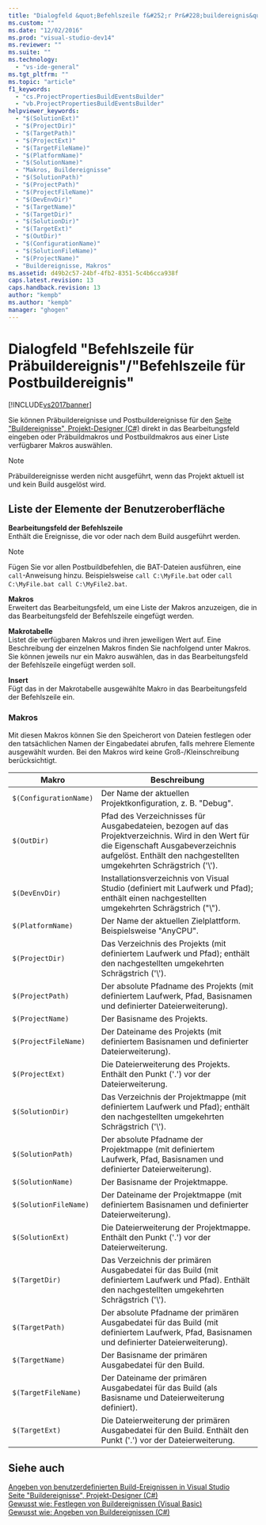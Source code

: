```yaml
---
title: "Dialogfeld &quot;Befehlszeile f&#252;r Pr&#228;buildereignis&quot;/&quot;Befehlszeile f&#252;r Postbuildereignis&quot; | Microsoft Docs"
ms.custom: ""
ms.date: "12/02/2016"
ms.prod: "visual-studio-dev14"
ms.reviewer: ""
ms.suite: ""
ms.technology: 
  - "vs-ide-general"
ms.tgt_pltfrm: ""
ms.topic: "article"
f1_keywords: 
  - "cs.ProjectPropertiesBuildEventsBuilder"
  - "vb.ProjectPropertiesBuildEventsBuilder"
helpviewer_keywords: 
  - "$(SolutionExt)"
  - "$(ProjectDir)"
  - "$(TargetPath)"
  - "$(ProjectExt)"
  - "$(TargetFileName)"
  - "$(PlatformName)"
  - "$(SolutionName)"
  - "Makros, Buildereignisse"
  - "$(SolutionPath)"
  - "$(ProjectPath)"
  - "$(ProjectFileName)"
  - "$(DevEnvDir)"
  - "$(TargetName)"
  - "$(TargetDir)"
  - "$(SolutionDir)"
  - "$(TargetExt)"
  - "$(OutDir)"
  - "$(ConfigurationName)"
  - "$(SolutionFileName)"
  - "$(ProjectName)"
  - "Buildereignisse, Makros"
ms.assetid: d49b2c57-24bf-4fb2-8351-5c4b6cca938f
caps.latest.revision: 13
caps.handback.revision: 13
author: "kempb"
ms.author: "kempb"
manager: "ghogen"
---
```

# Dialogfeld &quot;Befehlszeile f&#252;r Pr&#228;buildereignis&quot;/&quot;Befehlszeile f&#252;r Postbuildereignis&quot;
[!INCLUDE[vs2017banner](../../code-quality/includes/vs2017banner.md)]

Sie können Präbuildereignisse und Postbuildereignisse für den [Seite "Buildereignisse", Projekt\-Designer \(C\#\)](../../ide/reference/build-events-page-project-designer-csharp.md) direkt in das Bearbeitungsfeld eingeben oder Präbuildmakros und Postbuildmakros aus einer Liste verfügbarer Makros auswählen.  
  
> [!NOTE]
>  Präbuildereignisse werden nicht ausgeführt, wenn das Projekt aktuell ist und kein Build ausgelöst wird.  
  
## Liste der Elemente der Benutzeroberfläche  
 **Bearbeitungsfeld der Befehlszeile**  
 Enthält die Ereignisse, die vor oder nach dem Build ausgeführt werden.  
  
> [!NOTE]
>  Fügen Sie vor allen Postbuildbefehlen, die BAT\-Dateien ausführen, eine `call`\-Anweisung hinzu.  Beispielsweise `call C:\MyFile.bat` oder `call C:\MyFile.bat call C:\MyFile2.bat`.  
  
 **Makros**  
 Erweitert das Bearbeitungsfeld, um eine Liste der Makros anzuzeigen, die in das Bearbeitungsfeld der Befehlszeile eingefügt werden.  
  
 **Makrotabelle**  
 Listet die verfügbaren Makros und ihren jeweiligen Wert auf.  Eine Beschreibung der einzelnen Makros finden Sie nachfolgend unter Makros.  Sie können jeweils nur ein Makro auswählen, das in das Bearbeitungsfeld der Befehlszeile eingefügt werden soll.  
  
 **Insert**  
 Fügt das in der Makrotabelle ausgewählte Makro in das Bearbeitungsfeld der Befehlszeile ein.  
  
### Makros  
 Mit diesen Makros können Sie den Speicherort von Dateien festlegen oder den tatsächlichen Namen der Eingabedatei abrufen, falls mehrere Elemente ausgewählt wurden.  Bei den Makros wird keine Groß\-\/Kleinschreibung berücksichtigt.  
  
|Makro|Beschreibung|  
|-----------|------------------|  
|`$(ConfigurationName)`|Der Name der aktuellen Projektkonfiguration, z. B. "Debug".|  
|`$(OutDir)`|Pfad des Verzeichnisses für Ausgabedateien, bezogen auf das Projektverzeichnis.  Wird in den Wert für die Eigenschaft Ausgabeverzeichnis aufgelöst.  Enthält den nachgestellten umgekehrten Schrägstrich \('\\'\).|  
|`$(DevEnvDir)`|Installationsverzeichnis von Visual Studio \(definiert mit Laufwerk und Pfad\); enthält einen nachgestellten umgekehrten Schrägstrich \("\\"\).|  
|`$(PlatformName)`|Der Name der aktuellen Zielplattform.  Beispielsweise "AnyCPU".|  
|`$(ProjectDir)`|Das Verzeichnis des Projekts \(mit definiertem Laufwerk und Pfad\); enthält den nachgestellten umgekehrten Schrägstrich \('\\'\).|  
|`$(ProjectPath)`|Der absolute Pfadname des Projekts \(mit definiertem Laufwerk, Pfad, Basisnamen und definierter Dateierweiterung\).|  
|`$(ProjectName)`|Der Basisname des Projekts.|  
|`$(ProjectFileName)`|Der Dateiname des Projekts \(mit definiertem Basisnamen und definierter Dateierweiterung\).|  
|`$(ProjectExt)`|Die Dateierweiterung des Projekts.  Enthält den Punkt \('.'\) vor der Dateierweiterung.|  
|`$(SolutionDir)`|Das Verzeichnis der Projektmappe \(mit definiertem Laufwerk und Pfad\); enthält den nachgestellten umgekehrten Schrägstrich \('\\'\).|  
|`$(SolutionPath)`|Der absolute Pfadname der Projektmappe \(mit definiertem Laufwerk, Pfad, Basisnamen und definierter Dateierweiterung\).|  
|`$(SolutionName)`|Der Basisname der Projektmappe.|  
|`$(SolutionFileName)`|Der Dateiname der Projektmappe \(mit definiertem Basisnamen und definierter Dateierweiterung\).|  
|`$(SolutionExt)`|Die Dateierweiterung der Projektmappe.  Enthält den Punkt \('.'\) vor der Dateierweiterung.|  
|`$(TargetDir)`|Das Verzeichnis der primären Ausgabedatei für das Build \(mit definiertem Laufwerk und Pfad\).  Enthält den nachgestellten umgekehrten Schrägstrich \('\\'\).|  
|`$(TargetPath)`|Der absolute Pfadname der primären Ausgabedatei für das Build \(mit definiertem Laufwerk, Pfad, Basisnamen und definierter Dateierweiterung\).|  
|`$(TargetName)`|Der Basisname der primären Ausgabedatei für den Build.|  
|`$(TargetFileName)`|Der Dateiname der primären Ausgabedatei für das Build \(als Basisname und Dateierweiterung definiert\).|  
|`$(TargetExt)`|Die Dateierweiterung der primären Ausgabedatei für den Build.  Enthält den Punkt \('.'\) vor der Dateierweiterung.|  
  
## Siehe auch  
 [Angeben von benutzerdefinierten Build\-Ereignissen in Visual Studio](../../ide/specifying-custom-build-events-in-visual-studio.md)   
 [Seite "Buildereignisse", Projekt\-Designer \(C\#\)](../../ide/reference/build-events-page-project-designer-csharp.md)   
 [Gewusst wie: Festlegen von Buildereignissen \(Visual Basic\)](../../ide/how-to-specify-build-events-visual-basic.md)   
 [Gewusst wie: Angeben von Buildereignissen \(C\#\)](../../ide/how-to-specify-build-events-csharp.md)